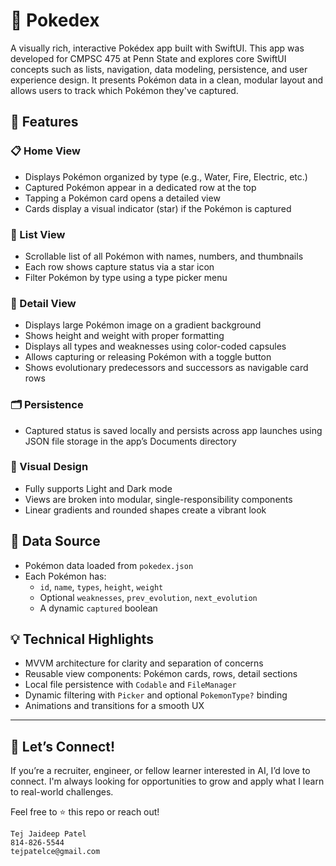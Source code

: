 # 🧭 Pokedex

A visually rich, interactive Pokédex app built with SwiftUI. This app was developed for CMPSC 475 at Penn State and explores core SwiftUI concepts such as lists, navigation, data modeling, persistence, and user experience design. It presents Pokémon data in a clean, modular layout and allows users to track which Pokémon they've captured.

## 📱 Features

### 📋 Home View
- Displays Pokémon organized by type (e.g., Water, Fire, Electric, etc.)
- Captured Pokémon appear in a dedicated row at the top
- Tapping a Pokémon card opens a detailed view
- Cards display a visual indicator (star) if the Pokémon is captured

### 🧭 List View
- Scrollable list of all Pokémon with names, numbers, and thumbnails
- Each row shows capture status via a star icon
- Filter Pokémon by type using a type picker menu

### 📘 Detail View
- Displays large Pokémon image on a gradient background
- Shows height and weight with proper formatting
- Displays all types and weaknesses using color-coded capsules
- Allows capturing or releasing Pokémon with a toggle button
- Shows evolutionary predecessors and successors as navigable card rows

### 🗂 Persistence
- Captured status is saved locally and persists across app launches using JSON file storage in the app’s Documents directory

### 🎨 Visual Design
- Fully supports Light and Dark mode
- Views are broken into modular, single-responsibility components
- Linear gradients and rounded shapes create a vibrant look

## 📂 Data Source
- Pokémon data loaded from `pokedex.json`
- Each Pokémon has:
  - `id`, `name`, `types`, `height`, `weight`
  - Optional `weaknesses`, `prev_evolution`, `next_evolution`
  - A dynamic `captured` boolean

## 💡 Technical Highlights
- MVVM architecture for clarity and separation of concerns
- Reusable view components: Pokémon cards, rows, detail sections
- Local file persistence with `Codable` and `FileManager`
- Dynamic filtering with `Picker` and optional `PokemonType?` binding
- Animations and transitions for a smooth UX

---

## 🤝 Let’s Connect!

If you’re a recruiter, engineer, or fellow learner interested in AI, I’d love to connect. I'm always looking for opportunities to grow and apply what I learn to real-world challenges.

Feel free to ⭐ this repo or reach out!

    Tej Jaideep Patel  
    814-826-5544  
    tejpatelce@gmail.com  

